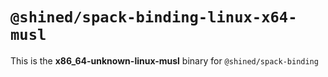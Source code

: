 # `@shined/spack-binding-linux-x64-musl`

This is the **x86_64-unknown-linux-musl** binary for `@shined/spack-binding`
